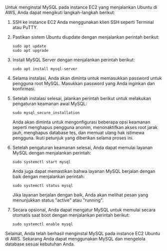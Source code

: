 Untuk menginstal MySQL pada instance EC2 yang menjalankan Ubuntu di AWS, Anda dapat mengikuti langkah-langkah berikut:

1. SSH ke instance EC2 Anda menggunakan klien SSH seperti Terminal atau PuTTY.

2. Pastikan sistem Ubuntu diupdate dengan menjalankan perintah berikut:

   ```
   sudo apt update
   sudo apt upgrade
   ```

3. Install MySQL Server dengan menjalankan perintah berikut:
   ```
   sudo apt install mysql-server
   ```

4. Selama instalasi, Anda akan diminta untuk memasukkan password untuk pengguna root MySQL. Masukkan password yang Anda inginkan dan konfirmasi.

5. Setelah instalasi selesai, jalankan perintah berikut untuk melakukan pengaturan keamanan awal MySQL:
   ```
   sudo mysql_secure_installation
   ```

   Anda akan diminta untuk mengonfigurasi beberapa opsi keamanan seperti menghapus pengguna anonim, menonaktifkan akses root jarak jauh, menghapus database tes, dan memuat ulang hak istimewa pengguna. Ikuti petunjuk yang diberikan selama proses ini.

6. Setelah pengaturan keamanan selesai, Anda dapat memulai layanan MySQL dengan menjalankan perintah:
   ```
   sudo systemctl start mysql
   ```

   Anda juga dapat memastikan bahwa layanan MySQL berjalan dengan baik dengan menjalankan perintah:
   ```
   sudo systemctl status mysql
   ```

   Jika layanan berjalan dengan baik, Anda akan melihat pesan yang menunjukkan status "active" atau "running".

7. Secara opsional, Anda dapat mengatur MySQL untuk memulai secara otomatis saat boot dengan menjalankan perintah berikut:
   ```
   sudo systemctl enable mysql
   ```

Selamat, Anda telah berhasil menginstal MySQL pada instance EC2 Ubuntu di AWS. Sekarang Anda dapat menggunakan MySQL dan mengelola database sesuai kebutuhan Anda.